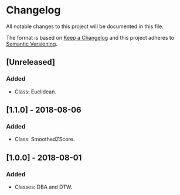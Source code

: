 # Changelog
All notable changes to this project will be documented in this file.

The format is based on [Keep a Changelog](http://keepachangelog.com/en/1.0.0/)
and this project adheres to [Semantic Versioning](http://semver.org/spec/v2.0.0.html).

## [Unreleased]
### Added
- Class: Euclidean.

## [1.1.0] - 2018-08-06
### Added
- Class: SmoothedZScore.

## [1.0.0] - 2018-08-01
### Added
- Classes: DBA and DTW.
